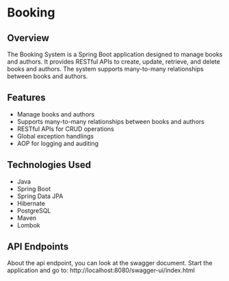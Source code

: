 # Booking

## Overview
The Booking System is a Spring Boot application designed to manage books and authors. It provides RESTful APIs to create, update, retrieve, and delete books and authors. The system supports many-to-many relationships between books and authors.

## Features
- Manage books and authors
- Supports many-to-many relationships between books and authors
- RESTful APIs for CRUD operations
- Global exception handlings
- AOP for logging and auditing

## Technologies Used
- Java
- Spring Boot
- Spring Data JPA
- Hibernate
- PostgreSQL
- Maven
- Lombok

## API Endpoints
About the api endpoint, you can look at the swagger document.
Start the application and go to: http://localhost:8080/swagger-ui/index.html

